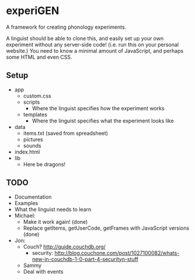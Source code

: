 # experiGEN

A framework for creating phonology experiments.

A linguist should be able to clone this, and easily set up your own experiment without any server-side code! (i.e. run this on your personal website.) You need to know a minimal amount of JavaScript, and perhaps some HTML and even CSS.

## Setup

* app
  - custom.css
  - scripts
    - Where the linguist specifies how the experiment works 
  - templates
    - Where the linguist specifies what the experiment looks like
* data
  - items.txt (saved from spreadsheet)
  - pictures
  - sounds
* index.html
* lib
  - Here be dragons!

## TODO

* Documentation
* Examples
* What the linguist needs to learn
* Michael:
  - Make it work again! (done)
  - Replace getItems, getUserCode, getFrames with JavaScript versions (done)
* Jon:
  - Couch? http://guide.couchdb.org/
    - security: http://blog.couchone.com/post/1027100082/whats-new-in-couchdb-1-0-part-4-securityn-stuff
  - Sammy
  - Deal with events
